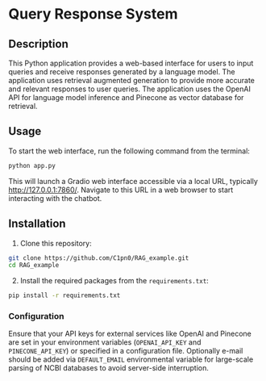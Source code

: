 # Query Response System
## Description
This Python application provides a web-based interface for users to input queries and receive responses generated by a language model. The application uses retrieval augmented generation to provide more accurate and relevant responses to user queries. The application uses the OpenAI API for language model inference and Pinecone as vector database for retrieval. 

## Usage
To start the web interface, run the following command from the terminal:
```bash
python app.py
```
This will launch a Gradio web interface accessible via a local URL, typically http://127.0.0.1:7860/. Navigate to this URL in a web browser to start interacting with the chatbot.

## Installation
1. Clone this repository: 
```bash
git clone https://github.com/C1pn0/RAG_example.git
cd RAG_example
```
2. Install the required packages from the `requirements.txt`:
```bash
pip install -r requirements.txt
```

### Configuration
Ensure that your API keys for external services like OpenAI and Pinecone are set in your environment variables (`OPENAI_API_KEY` and `PINECONE_API_KEY`) or specified in a configuration file.
Optionally e-mail should be added via `DEFAULT_EMAIL` environmental variable for large-scale parsing of NCBI databases to avoid server-side interruption.


